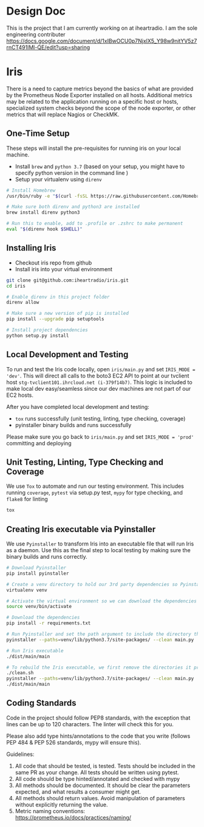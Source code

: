 # Design Doc
This is the project that I am currently working on at iheartradio. I am the sole engineering contributer
https://docs.google.com/document/d/1xIBwOCU0p7NjxlX5_Y98w9nitYV5z7rnCT491lMl-QE/edit?usp=sharing

# Iris
There is a need to capture metrics beyond the basics of what are provided by the Prometheus Node Exporter installed on all hosts. Additional metrics may be related to the application running on a specific host or hosts, specialized system checks beyond the scope of the node exporter, or other metrics that will replace Nagios or CheckMK.

## One-Time Setup
These steps will install the pre-requisites for running iris on your local machine.

* Install `brew` and `python 3.7` (based on your setup, you might have to specify python version in the command line )
* Setup your virtualenv using `direnv`

```bash
# Install Homebrew
/usr/bin/ruby -e "$(curl -fsSL https://raw.githubusercontent.com/Homebrew/install/master/install)"

# Make sure both direnv and python3 are installed
brew install direnv python3

# Run this to enable, add to .profile or .zshrc to make permanent
eval "$(direnv hook $SHELL)"  
```

## Installing Iris

* Checkout iris repo from github
* Install iris into your virtual environment

```bash
git clone git@github.com:iheartradio/iris.git
cd iris

# Enable direnv in this project folder
direnv allow

# Make sure a new version of pip is installed
pip install --upgrade pip setuptools

# Install project dependencies
python setup.py install

```

## Local Development and Testing
To run and test the Iris code locally, open `iris/main.py` and set `IRIS_MODE = 'dev'`. This will direct all calls to the boto3 EC2 API to point at our tvclient host
`stg-tvclient101.ihrcloud.net (i-379f14b7)`. This logic is included to make local dev easy/seamless since our dev machines are not part of our EC2 hosts.

After you have completed local development and testing:
* `tox` runs successfully (unit testing, linting, type checking, coverage)
* pyinstaller binary builds and runs successfully

Please make sure you go back to `iris/main.py` and set `IRIS_MODE = 'prod'` committing and deploying

## Unit Testing, Linting, Type Checking and Coverage
We use `Tox` to automate and run our testing environment. This includes running `coverage`, `pytest` via setup.py test, `mypy` for type checking, and `flake8` for linting  

```bash
tox
```


## Creating Iris executable via Pyinstaller
We use `Pyinstaller` to transform Iris into an executable file that will run Iris as a daemon.
Use this as the final step to local testing by making sure the binary builds and runs correctly.


```bash
# Download Pyinstaller
pip install pyinstaller

# Create a venv directory to hold our 3rd party dependencies so Pyinstaller can find and bake them into the executable
virtualenv venv

# Activate the virtual environment so we can download the dependencies
source venv/bin/activate

# Download the dependencies
pip install -r requirements.txt

# Run Pyinstaller and set the path argument to include the directory that holds all of Iris' dependencies
pyinstaller --paths=venv/lib/python3.7/site-packages/ --clean main.py

# Run Iris executable
./dist/main/main

# To rebuild the Iris executable, we first remove the directories it produced and then run the commands
./clean.sh
pyinstaller --paths=venv/lib/python3.7/site-packages/ --clean main.py
./dist/main/main
```

## Coding Standards
Code in the project should follow PEP8 standards, with the exception that lines can be up to 120 characters. The linter
will check this for you.

Please also add type hints/annotations to the code that you write (follows PEP 484 & PEP 526 standards, mypy will ensure this).

Guidelines:
1. All code that should be tested, is tested. Tests should be included in the same PR as your change. All tests should be written using pytest.
2. All code should be type hinted/annotated and checked with mypy
3. All methods should be documented. It should be clear the parameters expected, and what results a consumer might get.
4. All methods should return values. Avoid manipulation of parameters without explicitly returning the value.
5. Metric naming conventions: https://prometheus.io/docs/practices/naming/
